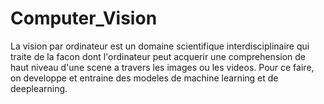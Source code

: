 # Computer_Vision
La vision par ordinateur est un domaine scientifique interdisciplinaire qui traite de la facon dont l'ordinateur peut acquerir une comprehension de haut niveau d'une scene a travers les images ou les videos. Pour ce faire, on developpe et entraine des modeles de machine learning et de deeplearning.  
